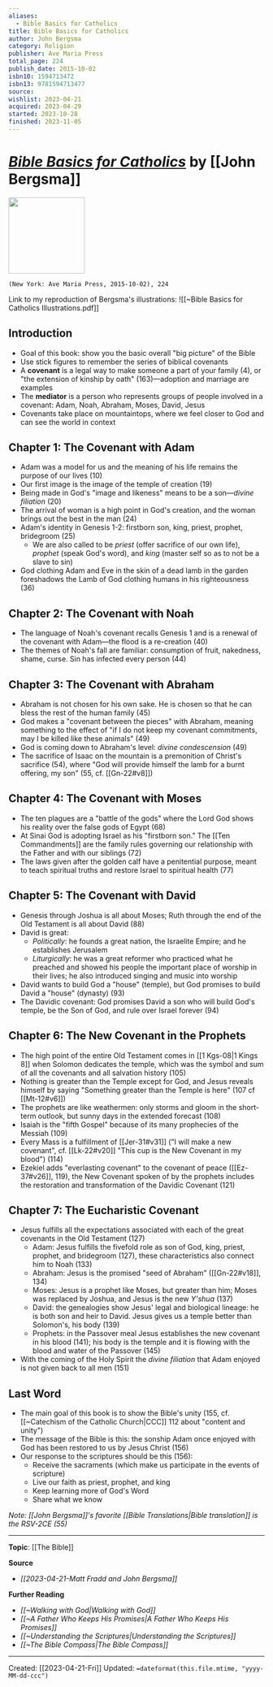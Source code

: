 ```yaml
---
aliases:
  - Bible Basics for Catholics
title: Bible Basics for Catholics
author: John Bergsma
category: Religion
publisher: Ave Maria Press
total_page: 224
publish_date: 2015-10-02
isbn10: 1594713472
isbn13: 9781594713477
source: 
wishlist: 2023-04-21
acquired: 2023-04-29
started: 2023-10-28
finished: 2023-11-05
---
```

# *[Bible Basics for Catholics](https://www.avemariapress.com/products/Bible-Basics-for-Catholics)* by [[John Bergsma]]

<img src="https://assets.avemariapress.com/resize/media%2Ffiles%2Fd13131bd2bb94565e3b2dd7fa13cd154%2F9781594712913.jpg/max_width=352.jpg" width=150>

`(New York: Ave Maria Press, 2015-10-02), 224`


Link to my reproduction of Bergsma's illustrations: ![[~Bible Basics for Catholics Illustrations.pdf]]
## Introduction 
- Goal of this book: show you the basic overall "big picture" of the Bible 
- Use stick figures to remember the series of biblical covenants
- A **covenant** is a legal way to make someone a part of your family (4), or "the extension of kinship by oath" (163)—adoption and marriage are examples
- The **mediator** is a person who represents groups of people involved in a covenant: Adam, Noah, Abraham, Moses, David, Jesus 
- Covenants take place on mountaintops, where we feel closer to God and can see the world in context 

## Chapter 1: The Covenant with Adam
- Adam was a model for us and the meaning of his life remains the purpose of our lives (10)
- Our first image is the image of the temple of creation (19)
- Being made in God's "image and likeness" means to be a son—*divine filiation* (20)
- The arrival of woman is a high point in God's creation, and the woman brings out the best in the man (24)
- Adam's identity in Genesis 1-2: firstborn son, king, priest, prophet, bridegroom (25)
	- We are also called to be *priest* (offer sacrifice of our own life), *prophet* (speak God's word), and *king* (master self so as to not be a slave to sin)
- God clothing Adam and Eve in the skin of a dead lamb in the garden foreshadows the Lamb of God clothing humans in his righteousness (36)

## Chapter 2: The Covenant with Noah
- The language of Noah's covenant recalls Genesis 1 and is a renewal of the covenant with Adam—the flood is a re-creation (40)
- The themes of Noah's fall are familiar: consumption of fruit, nakedness, shame, curse. Sin has infected every person (44)

## Chapter 3: The Covenant with Abraham
- Abraham is not chosen for his own sake. He is chosen so that he can bless the rest of the human family (45)
- God makes a "covenant between the pieces" with Abraham, meaning something to the effect of "if I do not keep my covenant commitments, may I be killed like these animals" (49)
- God is coming down to Abraham's level: *divine condescension* (49)
- The sacrifice of Isaac on the mountain is a premonition of Christ's sacrifice (54), where "God will provide himself the lamb for a burnt offering, my son" (55, cf. [[Gn-22#v8]])

## Chapter 4: The Covenant with Moses
- The ten plagues are a "battle of the gods" where the Lord God shows his reality over the false gods of Egypt (68)
- At Sinai God is adopting Israel as his "firstborn son." The [[Ten Commandments]] are the family rules governing our relationship with the Father and with our siblings (72)
- The laws given after the golden calf have a penitential purpose, meant to teach spiritual truths and restore Israel to spiritual health (77)

## Chapter 5: The Covenant with David
- Genesis through Joshua is all about Moses; Ruth through the end of the Old Testament is all about David (88)
- David is great: 
	- *Politically*: he founds a great nation, the Israelite Empire; and he establishes Jerusalem
	- *Liturgically*: he was a great reformer who practiced what he preached and showed his people the important place of worship in their lives; he also introduced singing and music into worship 
- David wants to build God a "house" (temple), but God promises to build David a "house" (dynasty) (93)
- The Davidic covenant: God promises David a son who will build God's temple, be the Son of God, and rule over Israel forever (94)

## Chapter 6: The New Covenant in the Prophets
- The high point of the entire Old Testament comes in [[1 Kgs-08|1 Kings 8]] when Solomon dedicates the temple, which was the symbol and sum of all the covenants and all salvation history (105)
- Nothing is greater than the Temple except for God, and Jesus reveals himself by saying "Something greater than the Temple is here" (107 cf [[Mt-12#v6]])
- The prophets are like weathermen: only storms and gloom in the short-term outlook, but sunny days in the extended forecast (108)
- Isaiah is the "fifth Gospel" because of its many prophecies of the Messiah (109)
- Every Mass is a fulfillment of [[Jer-31#v31]] ("I will make a new covenant", cf. [[Lk-22#v20]] "This cup is the New Covenant in my blood") (114)
- Ezekiel adds "everlasting covenant" to the covenant of peace ([[Ez-37#v26]], 119), the New Covenant spoken of by the prophets includes the restoration and transformation of the Davidic Covenant (121)

## Chapter 7: The Eucharistic Covenant 
- Jesus fulfills all the expectations associated with each of the great covenants in the Old Testament (127)
	- Adam: Jesus fulfills the fivefold role as son of God, king, priest, prophet, and bridegroom (127), these characteristics also connect him to Noah (133)
	- Abraham: Jesus is the promised "seed of Abraham" ([[Gn-22#v18]], 134)
	- Moses: Jesus is a prophet like Moses, but greater than him; Moses was replaced by Joshua, and Jesus is the new *Y'shua* (137)
	- David: the genealogies show Jesus' legal and biological lineage: he is both son and heir to David. Jesus gives us a temple better than Solomon's, his body (139)
	- Prophets: in the Passover meal Jesus establishes the new covenant in his blood (141); his body is the temple and it is flowing with the blood and water of the Passover (145)
- With the coming of the Holy Spirit the *divine filiation* that Adam enjoyed is not given back to all men (151)

## Last Word
- The main goal of this book is to show the Bible's unity (155, cf. [[~Catechism of the Catholic Church|CCC]] 112 about "content and unity")
- The message of the Bible is this: the sonship Adam once enjoyed with God has been restored to us by Jesus Christ (156)
- Our response to the scriptures should be this (156):
	- Receive the sacraments (which make us participate in the events of scripture)
	- Live our faith as priest, prophet, and king 
	- Keep learning more of God's Word
	- Share what we know


*Note: [[John Bergsma]]'s favorite [[Bible Translations|Bible translation]] is the RSV-2CE (55)*

--- 
**Topic**: [[The Bible]]

**Source**
- *[[2023-04-21-Matt Fradd and John Bergsma]]*

**Further Reading**
- *[[~Walking with God|Walking with God]]*
- *[[~A Father Who Keeps His Promises|A Father Who Keeps His Promises]]*
- *[[~Understanding the Scriptures|Understanding the Scriptures]]*
- *[[~The Bible Compass|The Bible Compass]]*

---
Created: [[2023-04-21-Fri]]
Updated: `=dateformat(this.file.mtime, "yyyy-MM-dd-ccc")`